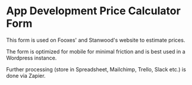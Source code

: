 # App Development Price Calculator Form

This form is used on Fooxes' and Stanwood's website to estimate prices.

The form is optimized for mobile for minimal friction and is best used in a Wordpress instance.

 Further processing (store in Spreadsheet, Mailchimp, Trello, Slack etc.) is done via Zapier.